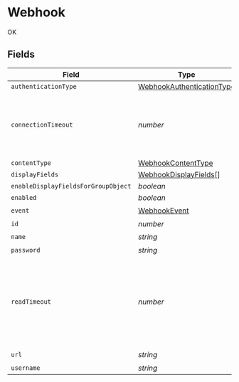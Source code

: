 # Webhook

OK


## Fields

| Field                                                                                          | Type                                                                                           | Required                                                                                       | Description                                                                                    | Example                                                                                        |
| ---------------------------------------------------------------------------------------------- | ---------------------------------------------------------------------------------------------- | ---------------------------------------------------------------------------------------------- | ---------------------------------------------------------------------------------------------- | ---------------------------------------------------------------------------------------------- |
| `authenticationType`                                                                           | [WebhookAuthenticationType](../../models/shared/webhookauthenticationtype.md)                  | :heavy_minus_sign:                                                                             | N/A                                                                                            |                                                                                                |
| `connectionTimeout`                                                                            | *number*                                                                                       | :heavy_minus_sign:                                                                             | Number of seconds to attempt to connect to the webhooks host server                            |                                                                                                |
| `contentType`                                                                                  | [WebhookContentType](../../models/shared/webhookcontenttype.md)                                | :heavy_minus_sign:                                                                             | N/A                                                                                            |                                                                                                |
| `displayFields`                                                                                | [WebhookDisplayFields](../../models/shared/webhookdisplayfields.md)[]                          | :heavy_minus_sign:                                                                             | N/A                                                                                            |                                                                                                |
| `enableDisplayFieldsForGroupObject`                                                            | *boolean*                                                                                      | :heavy_minus_sign:                                                                             | N/A                                                                                            |                                                                                                |
| `enabled`                                                                                      | *boolean*                                                                                      | :heavy_minus_sign:                                                                             | N/A                                                                                            |                                                                                                |
| `event`                                                                                        | [WebhookEvent](../../models/shared/webhookevent.md)                                            | :heavy_check_mark:                                                                             | N/A                                                                                            |                                                                                                |
| `id`                                                                                           | *number*                                                                                       | :heavy_minus_sign:                                                                             | N/A                                                                                            | 1                                                                                              |
| `name`                                                                                         | *string*                                                                                       | :heavy_check_mark:                                                                             | N/A                                                                                            | Computer Enrolled Hook                                                                         |
| `password`                                                                                     | *string*                                                                                       | :heavy_minus_sign:                                                                             | N/A                                                                                            |                                                                                                |
| `readTimeout`                                                                                  | *number*                                                                                       | :heavy_minus_sign:                                                                             | Number of seconds to wait for a response from the webhooks host server after sending a request |                                                                                                |
| `url`                                                                                          | *string*                                                                                       | :heavy_check_mark:                                                                             | N/A                                                                                            | https://requestb.in/wsfasfws                                                                   |
| `username`                                                                                     | *string*                                                                                       | :heavy_minus_sign:                                                                             | N/A                                                                                            | webhook_admin                                                                                  |